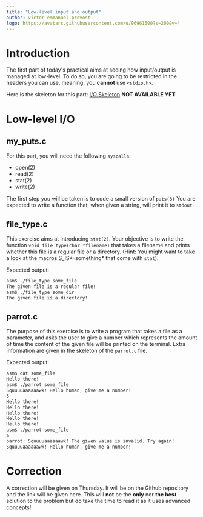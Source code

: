 ```yaml
---
title: "Low-level input and output"
author: victor-emmanuel.provost
logo: https://avatars.githubusercontent.com/u/96961500?s=200&v=4
---
```


# Introduction

The first part of today's practical aims at seeing how input/output is managed
at low-level. To do so, you are going to be restricted in the headers you can
use, meaning, you **cannot** use `<stdio.h>`.

Here is the skeleton for this part:
[I/O Skeleton]()
**NOT AVAILABLE YET**

# Low-level I/O
## my_puts.c
For this part, you will need the following `syscalls`:

- open(2)
- read(2)
- stat(2)
- write(2)

The first step you will be taken is to code a small version of `puts(3)`
You are expected to write a function that, when given a string, will print it
to `stdout`.

## file_type.c
This exercise aims at introducing `stat(2)`. Your objective is to write the
function `void file_type(char *filename)` that takes a filename and prints
whether this file is a regular file or a directory. (Hint: You might want
to take a look at the macros S_IS*-something* that come with `stat`).

Expected output:
```sh
asm$ ./file_type some_file
The given file is a regular file!
asm$ ./file_type some_dir
The given file is a directory!
```

## parrot.c
The purpose of this exercise is to write a program that takes a file as a
parameter, and asks the user to give a number which represents the amount of
time the content of the given file will be printed on the terminal.
Extra information are given in the skeleton of the `parrot.c` file.

Expected output:
```sh
asm$ cat some_file
Hello there!
asm$ ./parrot some_file
Squuuuaaaaaawk! Hello human, give me a number!
5
Hello there!
Hello there!
Hello there!
Hello there!
Hello there!
asm$ ./parrot some_file
a
parrot: Squuuuaaaaaawk! The given value is invalid. Try again!
Squuuuaaaaaawk! Hello human, give me a number!
```

# Correction

A correction will be given on Thursday. It will be on the Github repository
and the link will be given here.
This will **not** be the **only** nor **the best**
solution to the problem but do take the time to read it as it uses advanced
concepts!

